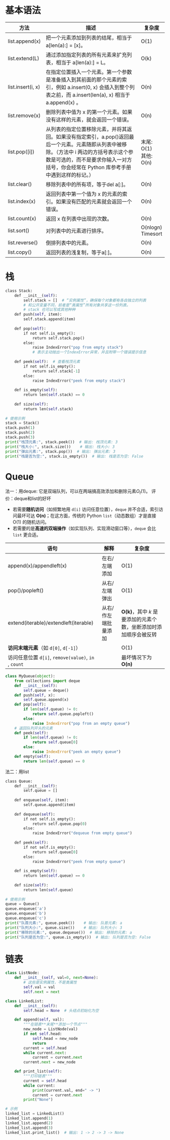 # 基本语法

| 方法                | 描述                                                                                                                         | 复杂度                        |
| ----------------- | -------------------------------------------------------------------------------------------------------------------------- | -------------------------- |
| list.append(x)    | 把一个元素添加到列表的结尾，相当于 a[len(a):] = [x]。                                                                                        | O(1)                       |
| list.extend(L)    | 通过添加指定列表的所有元素来扩充列表，相当于 a[len(a):] = L。                                                                                     | O(k)                       |
| list.insert(i, x) | 在指定位置插入一个元素。第一个参数是准备插入到其前面的那个元素的索引，例如 a.insert(0, x) 会插入到整个列表之前，而 a.insert(len(a), x) 相当于 a.append(x) 。                    | O(n)                       |
| list.remove(x)    | 删除列表中值为 x 的第一个元素。如果没有这样的元素，就会返回一个错误。                                                                                       | O(n)                       |
| list.pop([i])     | 从列表的指定位置移除元素，并将其返回。如果没有指定索引，a.pop()返回最后一个元素。元素随即从列表中被移除。（方法中 i 两边的方括号表示这个参数是可选的，而不是要求你输入一对方括号，你会经常在 Python 库参考手册中遇到这样的标记。） | 末尾:<br>O(1)<br>其他:<br>O(n) |
| list.clear()      | 移除列表中的所有项，等于del a[:]。                                                                                                      | O(n)                       |
| list.index(x)     | 返回列表中第一个值为 x 的元素的索引。如果没有匹配的元素就会返回一个错误。                                                                                     | O(n)                       |
| list.count(x)     | 返回 x 在列表中出现的次数。                                                                                                            | O(n)                       |
| list.sort()       | 对列表中的元素进行排序。                                                                                                               | O(nlogn)<br>Timesort       |
| list.reverse()    | 倒排列表中的元素。                                                                                                                  | O(n)                       |
| list.copy()       | 返回列表的浅复制，等于a[:]。                                                                                                           | O(n)                       |
# 栈
```python
class Stack:  
    def __init__(self):  
        self.stack = []  # “实例属性”，确保每个对象都有各自独立的列表
        # 和公开变量不同，前者是“类属性”所有对象共享这一份列表。
        # stack 也可以写成其他种种
    def push(self, item):  
        self.stack.append(item)  
  
    def pop(self):  
        if not self.is_empty():  
            return self.stack.pop()  
        else:  
            raise IndexError("pop from empty stack") 
            # 表示主动抛出一个IndexError异常，并且附带一个错误提示信息
  
    def peek(self):  # 查看栈顶元素
        if not self.is_empty():  
            return self.stack[-1]  
        else:  
            raise IndexError("peek from empty stack")  
  
    def is_empty(self):  
        return len(self.stack) == 0  
  
    def size(self):  
        return len(self.stack)  
  
# 使用示例  
stack = Stack()  
stack.push(1)  
stack.push(2)  
stack.push(3)  
print("栈顶元素:", stack.peek())  # 输出: 栈顶元素: 3  
print("栈大小:", stack.size())    # 输出: 栈大小: 3  
print("弹出元素:", stack.pop())  # 输出: 弹出元素: 3  
print("栈是否为空:", stack.is_empty())  # 输出: 栈是否为空: False  
```

# Queue
法一：用deque: 它是双端队列，可以在两端搞高效添加和删除元素$O_t(1)$。
评价：deque和list的好坏
- 若需要**随机访问**（如频繁地用 `d[i]` 访问任意位置），`deque` 并不合适，索引访问最坏可达 **O(n)**；在这方面，传统的 Python `list`（动态数组）才是直接 O(1) 的随机访问。
- 若需要的是**高速的双端操作**（如实现队列、实现滑动窗口等），`deque` 会比 `list` 更合适。

| 语句                                             | 解释         | 复杂度                                     |
| ---------------------------------------------- | ---------- | --------------------------------------- |
| append(x)/appendleft(x)                        | 在右/左端添加    | O(1)                                    |
| pop()/popleft()                                | 从右/左端弹出    | O(1)                                    |
| extend(iterable)/extendleft(iterable)          | 从右/作左端批量添加 | **O(k)**，其中 _k_ 是要添加的元素个数，坐断添加时添加顺序会被反转 |
| **访问末端元素**（如 `d[0]`, `d[-1]`）                  |            | O(1)                                    |
| 访问任意位置 `d[i]`, `remove(value)`, `in` , `count` |            | 最坏情况下为 **O(n)**                         |

```python
class MyQueue(object):
    from collections import deque
    def __init__(self):
        self.queue = deque()
    def push(self, x):
        self.queue.append(x)
    def pop(self):
        if len(self.queue) != 0:
            return self.queue.popleft()
        else:
            raise IndexError("pop from an empty queue")
    # 返回队列开头的元素
    def peek(self):
        if len(self.queue) != 0:
            return self.queue[0]
        else:
            raise IndexError("peek an empty queue")
    def empty(self):
        return len(self.queue) == 0
```

法二：用list
```python
class Queue:  
    def __init__(self):  
        self.queue = []  
  
    def enqueue(self, item):  
        self.queue.append(item)  
  
    def dequeue(self):  
        if not self.is_empty():  
            return self.queue.pop(0)  
        else:  
            raise IndexError("dequeue from empty queue")  
  
    def peek(self):  
        if not self.is_empty():  
            return self.queue[0]  
        else:  
            raise IndexError("peek from empty queue")  
  
    def is_empty(self):  
        return len(self.queue) == 0  
  
    def size(self):  
        return len(self.queue)  
  
# 使用示例  
queue = Queue()  
queue.enqueue('a')  
queue.enqueue('b')  
queue.enqueue('c')  
print("队首元素:", queue.peek())    # 输出: 队首元素: a  
print("队列大小:", queue.size())    # 输出: 队列大小: 3  
print("移除的元素:", queue.dequeue())  # 输出: 移除的元素: a  
print("队列是否为空:", queue.is_empty())  # 输出: 队列是否为空: False

```
# 链表
```python
class ListNode:
    def __init__(self, val=0, next=None):
	    # 这些是实例属性，不是类属性
        self.val = val
        self.next = next

class LinkedList:
    def __init__(self):
        self.head = None  # 头结点初始化为空

    def append(self, val):
        """在链表**末尾**添加一个节点"""
        new_node = ListNode(val)
        if not self.head:
            self.head = new_node
            return
        current = self.head
        while current.next:
            current = current.next
        current.next = new_node

    def print_list(self):
        """打印链表"""
        current = self.head
        while current:
            print(current.val, end=" -> ")
            current = current.next
        print("None")

# 示例
linked_list = LinkedList()
linked_list.append(1)
linked_list.append(2)
linked_list.append(3)
linked_list.print_list()  # 输出: 1 -> 2 -> 3 -> None
```